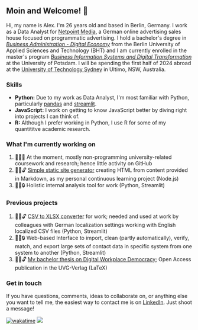 
## Moin and Welcome! 👋
Hi, my name is Alex. I'm 26 years old and based in Berlin, Germany. I work as a Data Analyst for [Netpoint Media](https://www.netpoint-media.de/), a German online advertising sales house focused on programmatic advertising. I hold a bachelor's degree in [*Business Administration - Digital Economy*](https://www.bht-berlin.de/en/b-dw) from the Berlin University of Applied Sciences and Technology (BHT) and I am currently enrolled in the  master's program [*Business Information Systems and Digital Transformation*](https://www.uni-potsdam.de/de/studium/studienangebot/masterstudium/master-a-z/wirtschaftsinformatik-und-digitale-transformation-master) at the University of Potsdam. I will be spending the first half of 2024 abroad at the [University of Technology Sydney](https://www.uts.edu.au/) in Ultimo, NSW, Australia.

### Skills
- **Python:** Due to my work as Data Analyst, I'm most familiar with Python, particularly [pandas](https://github.com/pandas-dev/pandas) and [streamlit](https://github.com/streamlit/streamlit).
- **JavaScript:** I work on getting to know JavaScript better by diving right into projects I can think of.
- **R:** Although I prefer working in Python, I use R for some of my quantititve academic research.
### What I'm currently working on
1. 👨‍🎓🚧 At the moment, mostly non-programming university-related coursework and research; hence little activity on GitHub
2. 👨‍💻🔓 [Simple static site generator](https://github.com/AlexanderClausen/alextatic) creating HTML from content provided in Markdown, as my personal continuous learning project (Node.js)
3. 👨‍💻🔒 Holistic internal analysis tool for work (Python, Streamlit)
### Previous projects
1. 👨‍💻🔓 [CSV to XLSX converter](https://github.com/AlexanderClausen/csv2xlsx) for work; needed and used at work by colleagues with German localization settings working with English localized CSV files (Python, Streamlit)
2. 👨‍💻🔒 Web-based Interface to import, clean (partly automatically), verify, match, and export large sets of contact data in specific system from one system to another (Python, Streamlit)
3. 👨‍🎓🔓 [My bachelor thesis on Digital Workplace Democracy](https://github.com/AlexanderClausen/digital-workplace-democracy); Open Access publication in the UVG-Verlag (LaTeX)

### Get in touch
If you have questions, comments, ideas to collaborate on, or anything else you want to tell me, the easiest way to contact me  is on [LinkedIn](https://www.linkedin.com/in/alexanderclausen/). Just shoot a message!

[![wakatime](https://wakatime.com/badge/user/9bab17c4-32f2-4e6e-a265-2340d8450678.svg)](https://wakatime.com/@9bab17c4-32f2-4e6e-a265-2340d8450678)
![](https://hit.yhype.me/github/profile?user_id=45482636)
